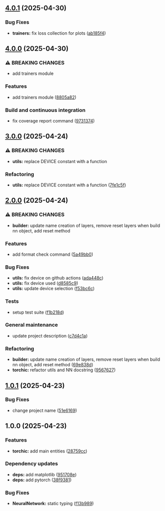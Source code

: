 ## [4.0.1](https://github.com/Mala1180/torchic/compare/4.0.0...4.0.1) (2025-04-30)

### Bug Fixes

* **trainers:** fix loss collection for plots ([ab185f4](https://github.com/Mala1180/torchic/commit/ab185f4a690dc72b19deb2ebd19cc836d2acc8d7))

## [4.0.0](https://github.com/Mala1180/torchic/compare/3.0.0...4.0.0) (2025-04-30)

### ⚠ BREAKING CHANGES

* add trainers module

### Features

* add trainers module ([8805a82](https://github.com/Mala1180/torchic/commit/8805a8286513b5384b62a28ae1d0eb907708442f))

### Build and continuous integration

* fix coverage report command ([9731374](https://github.com/Mala1180/torchic/commit/9731374349d4e6bc7ac9cfa633260714264eb7ad))

## [3.0.0](https://github.com/Mala1180/torchic/compare/2.0.0...3.0.0) (2025-04-24)

### ⚠ BREAKING CHANGES

* **utils:** replace DEVICE constant with a function

### Refactoring

* **utils:** replace DEVICE constant with a function ([7fe1c5f](https://github.com/Mala1180/torchic/commit/7fe1c5f560e631aa3547e725cc8dcc646737f465))

## [2.0.0](https://github.com/Mala1180/torchic/compare/1.0.1...2.0.0) (2025-04-24)

### ⚠ BREAKING CHANGES

* **builder:** update name creation of layers, remove reset layers when build nn object, add reset method

### Features

* add format check command ([5a49bb0](https://github.com/Mala1180/torchic/commit/5a49bb09412107005419e0cc1ddff518464f7524))

### Bug Fixes

* **utils:** fix device on github actions ([ada448c](https://github.com/Mala1180/torchic/commit/ada448c826c869ce98a007508a46d2c940a2d39f))
* **utils:** fix device used ([d8585c9](https://github.com/Mala1180/torchic/commit/d8585c978f318cf40c202aebc6891e25d5df7f5a))
* **utils:** update device selection ([f53bc6c](https://github.com/Mala1180/torchic/commit/f53bc6cddec65f2c67c987476a5f97453c111ae5))

### Tests

* setup test suite ([f1b218d](https://github.com/Mala1180/torchic/commit/f1b218d90868baab95c257f3fa94473fd48f6690))

### General maintenance

* update project description ([c7d4c1a](https://github.com/Mala1180/torchic/commit/c7d4c1aaa3e8c05a111864e4cc9b81cff6f7e233))

### Refactoring

* **builder:** update name creation of layers, remove reset layers when build nn object, add reset method ([69e838d](https://github.com/Mala1180/torchic/commit/69e838d2e7503a362c504f84871c1636cbcf9a6e))
* **torchic:** refactor utils and NN docstring ([9567627](https://github.com/Mala1180/torchic/commit/9567627d83d1a8f4ac7a586fc24c2b8386b8f84e))

## [1.0.1](https://github.com/Mala1180/torchic/compare/1.0.0...1.0.1) (2025-04-23)

### Bug Fixes

* change project name ([51e6169](https://github.com/Mala1180/torchic/commit/51e6169cbe2614e2a20550c9e08005d3d5b29a87))

## 1.0.0 (2025-04-23)

### Features

* **torchic:** add main entities ([28759cc](https://github.com/Mala1180/torchic/commit/28759ccbdb12eb80f374db68e0304b1b44f7e2db))

### Dependency updates

* **deps:** add matplotlib ([951708e](https://github.com/Mala1180/torchic/commit/951708ed9c2eb9570a23ca43e1e559a10c1bc464))
* **deps:** add pytorch ([38f9381](https://github.com/Mala1180/torchic/commit/38f9381d2b5dd6ab8ff07d1156d63837639490cf))

### Bug Fixes

* **NeuralNetwork:** static typing ([f13b989](https://github.com/Mala1180/torchic/commit/f13b9898091c5b08d18962a02acc83a3d2a5cb4d))
